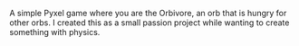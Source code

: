 A simple Pyxel game where you are the Orbivore, an orb that is hungry for other orbs. I created this as a small passion project while wanting to create something with physics.
